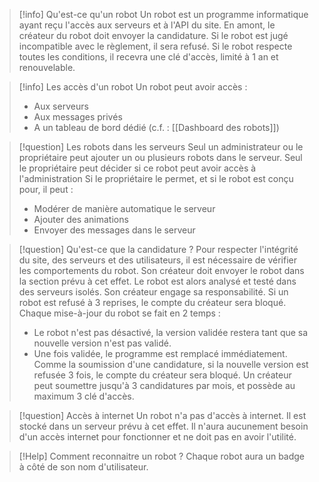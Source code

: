 >[!info] Qu'est-ce qu'un robot
>Un robot est un programme informatique ayant reçu l'accès aux serveurs et à l'API du site.
>En amont, le créateur du robot doit envoyer la candidature. Si le robot est jugé incompatible avec le règlement, il sera refusé.
>Si le robot respecte toutes les conditions, il recevra une clé d'accès, limité à 1 an et renouvelable.

> [!info] Les accès d'un robot
> Un robot peut avoir accès :
> 	- Aux serveurs
> 	- Aux messages privés
> 	- A un tableau de bord dédié (c.f. : [[Dashboard des robots]])

> [!question] Les robots dans les serveurs
> Seul un administrateur ou le propriétaire peut ajouter un ou plusieurs robots dans le serveur.
> Seul le propriétaire peut décider si ce robot peut avoir accès à l'administration
> Si le propriétaire le permet, et si le robot est conçu pour, il peut :
> 	- Modérer de manière automatique le serveur
> 	- Ajouter des animations
> 	- Envoyer des messages dans le serveur

> [!question] Qu'est-ce que la candidature ?
> Pour respecter l'intégrité du site, des serveurs et des utilisateurs, il est nécessaire de vérifier les comportements du robot.
> Son créateur doit envoyer le robot dans la section prévu à cet effet.
> Le robot est alors analysé et testé dans des serveurs isolés.
> Son créateur engage sa responsabilité. Si un robot est refusé à 3 reprises, le compte du créateur sera bloqué.
> Chaque mise-à-jour du robot se fait en 2 temps :
> 	- Le robot n'est pas désactivé, la version validée restera tant que sa nouvelle version n'est pas validé.
> 	- Une fois validée, le programme est remplacé immédiatement.
> Comme la soumission d'une candidature, si la nouvelle version est refusée 3 fois, le compte du créateur sera bloqué.
> Un créateur peut soumettre jusqu'à 3 candidatures par mois, et possède au maximum 3 clé d'accès.

> [!question] Accès à internet
> Un robot n'a pas d'accès à internet.
> Il est stocké dans un serveur prévu à cet effet. Il n'aura aucunement besoin d'un accès internet pour fonctionner et ne doit pas en avoir l'utilité.

> [!Help] Comment reconnaitre un robot ?
> Chaque robot aura un badge à côté de son nom d'utilisateur.

